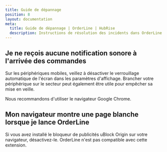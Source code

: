 ```yaml
---
title: Guide de dépannage
position: 8
layout: documentation
meta:
  title: Guide de dépannage | OrderLine | HubRise
  description: Instructions de résolution des incidents dans OrderLine.
---
```


## Je ne reçois aucune notification sonore à l'arrivée des commandes

Sur les périphériques mobiles, veillez à désactiver le verrouillage automatique de l'écran dans les paramètres d'affichage. Brancher votre périphérique sur le secteur peut également être utile pour empêcher sa mise en veille.

Nous recommandons d'utiliser le navigateur Google Chrome.

## Mon navigateur montre une page blanche lorsque je lance OrderLine

Si vous avez installé le bloqueur de publicités uBlock Origin sur votre navigateur, désactivez-le. OrderLine n'est pas compatible avec cette extension.
